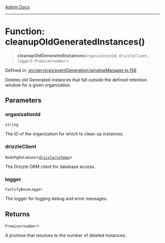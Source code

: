 [Admin Docs](/)

***

# Function: cleanupOldGeneratedInstances()

> **cleanupOldGeneratedInstances**(`organizationId`, `drizzleClient`, `logger`): `Promise`\<`number`\>

Defined in: [src/services/eventGeneration/windowManager.ts:158](https://github.com/Sourya07/talawa-api/blob/aac5f782223414da32542752c1be099f0b872196/src/services/eventGeneration/windowManager.ts#L158)

Deletes old Generated instances that fall outside the defined retention window
for a given organization.

## Parameters

### organizationId

`string`

The ID of the organization for which to clean up instances.

### drizzleClient

`NodePgDatabase`\<[`drizzle/schema`](../../../../drizzle/schema/README.md)\>

The Drizzle ORM client for database access.

### logger

`FastifyBaseLogger`

The logger for logging debug and error messages.

## Returns

`Promise`\<`number`\>

A promise that resolves to the number of deleted instances.
